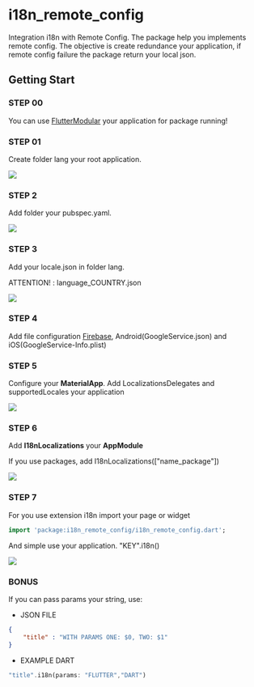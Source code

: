 # i18n_remote_config

Integration i18n with Remote Config. The package help you implements remote config. The objective is create redundance your application, if remote config failure the package return your local json.




## Getting Start

### STEP 00

You can use [FlutterModular](https://pub.dev/packages/flutter_modular) your application for package running!

### STEP 01

Create folder lang your root application.

![](https://image.prntscr.com/image/_6T5XNugTiCtRZeHldL4Mw.png)

### STEP 2

Add folder your pubspec.yaml.

![](https://image.prntscr.com/image/xMWeHHovQfaZFy5g9f7Kdg.png)

### STEP 3

Add your locale.json in folder lang.

ATTENTION! : language_COUNTRY.json

![](https://image.prntscr.com/image/g_ydvgaPSfmtERBJi5eiDw.png)


### STEP 4

Add file configuration [Firebase](https://pub.dev/packages/firebase_core), Android(GoogleService.json) and iOS(GoogleService-Info.plist)

### STEP 5

Configure your __MaterialApp__. Add LocalizationsDelegates and supportedLocales your application


![](https://image.prntscr.com/image/9EocT9dSSwa_j46V0-_fKA.png)

### STEP 6

Add __I18nLocalizations__ your __AppModule__

If you use packages, add I18nLocalizations(["name_package"])

![](https://image.prntscr.com/image/dri37D4-SdKydAithBXpdg.png)

### STEP 7 

For you use extension i18n import your page or widget

```dart
import 'package:i18n_remote_config/i18n_remote_config.dart';
```

And simple use your application. "KEY".i18n()

![](https://image.prntscr.com/image/lfD85paLTg2P9VzemM72vA.png)

### BONUS

If you can pass params your string, use:

- JSON FILE

```json
{
    "title" : "WITH PARAMS ONE: $0, TWO: $1"
}
```
- EXAMPLE DART

```dart
"title".i18n(params: "FLUTTER","DART")
```
